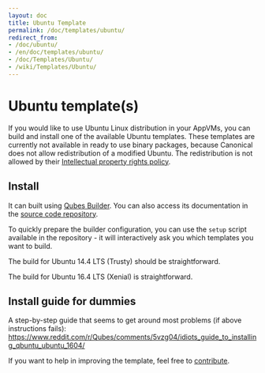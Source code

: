 ```yaml
---
layout: doc
title: Ubuntu Template
permalink: /doc/templates/ubuntu/
redirect_from:
- /doc/ubuntu/
- /en/doc/templates/ubuntu/
- /doc/Templates/Ubuntu/
- /wiki/Templates/Ubuntu/
---
```


Ubuntu template(s)
==================

If you would like to use Ubuntu Linux distribution in your AppVMs, you can build and
install one of the available Ubuntu templates. These templates are currently not
available in ready to use binary packages, because Canonical does not allow
redistribution of a modified Ubuntu. The redistribution is not allowed by their
[Intellectual property rights policy](https://www.ubuntu.com/legal/terms-and-policies/intellectual-property-policy).


Install
-------

It can built using [Qubes Builder](/doc/qubes-builder/). You can also access its
documentation in the [source code
repository](https://github.com/QubesOS/qubes-builder/blob/master/README.md).

To quickly prepare the builder configuration, you can use the `setup` script
available in the repository - it will interactively ask you which templates you
want to build.

The build for Ubuntu 14.4 LTS (Trusty) should be straightforward.

The build for Ubuntu 16.4 LTS (Xenial) is straightforward.


Install guide for dummies
-------------------------
A step-by-step guide that seems to get around most problems (if above instructions fails):
https://www.reddit.com/r/Qubes/comments/5vzg04/idiots_guide_to_installing_qbuntu_ubuntu_1604/


If you want to help in improving the template, feel free to
[contribute](/doc/contributing/).
